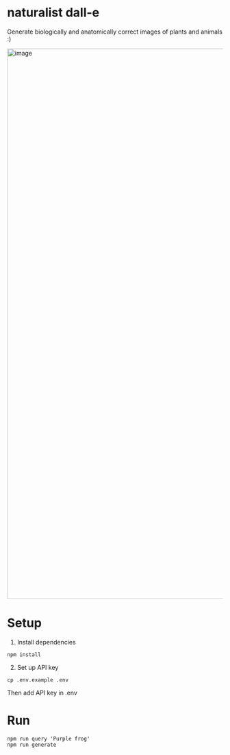 # naturalist dall-e

Generate biologically and anatomically correct images of plants and animals :)

<img width="1283" alt="image" src="https://github.com/typpo/imgrag/assets/310310/00a12242-df11-439e-984f-fa5e94d09737">


# Setup

1. Install dependencies

```
npm install
```

2. Set up API key

```
cp .env.example .env
```

Then add API key in .env

# Run

```
npm run query 'Purple frog'
npm run generate
```
